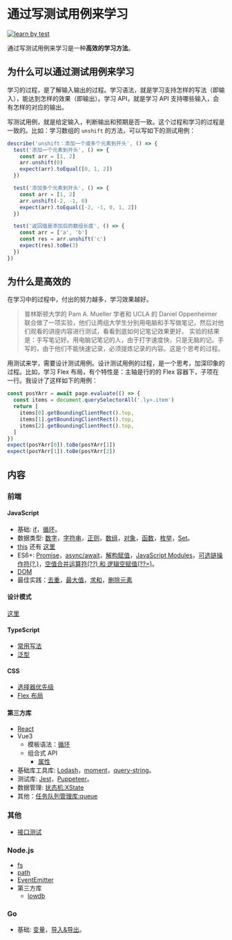 # 通过写测试用例来学习
[![learn by test](https://circleci.com/gh/iamjoel/learn-by-test.svg?style=svg)](https://circleci.com/gh/iamjoel/learn-by-test)

通过写测试用例来学习是一种**高效的学习方法**。

## 为什么可以通过测试用例来学习
学习的过程，是了解输入输出的过程。学习语法，就是学习支持怎样的写法（即输入），能达到怎样的效果（即输出）。学习 API，就是学习 API 支持哪些输入，会有怎样的对应的输出。

写测试用例，就是给定输入，判断输出和预期是否一致。这个过程和学习的过程是一致的。比如：学习数组的 `unshift` 的方法，可以写如下的测试用例：
```js
describe('unshift：添加一个或多个元素到开头', () => {
  test('添加一个元素到开头', () => {
    const arr = [1, 2]
    arr.unshift(0)
    expect(arr).toEqual([0, 1, 2])
  })

  test('添加多个元素到开头', () => {
    const arr = [1, 2]
    arr.unshift(-2, -1, 0)
    expect(arr).toEqual([-2, -1, 0, 1, 2])
  })

  test('返回值是添加后的数组长度', () => {
    const arr = ['a', 'b']
    const res = arr.unshift('c')
    expect(res).toBe(3)
  })
})
```

## 为什么是高效的
在学习中的过程中，付出的努力越多，学习效果越好。

> 普林斯顿大学的 Pam A. Mueller 学者和 UCLA 的 Daniel Oppenheimer 联合做了一项实验，他们让两组大学生分别用电脑和手写做笔记，然后对他们观看的讲座内容进行测试，看看到底如何记笔记效果更好。
> 实验的结果是：手写笔记好。用电脑记笔记的人，由于打字速度快，只是无脑的记。手写的，由于他们不能快速记录，必须提炼记录的内容。这是个思考的过程。

用测试来学，需要设计测试用例。设计测试用例的过程，是一个思考，加深印象的过程。比如，学习 Flex 布局，有个特性是：主轴是行的的 Flex 容器下，子项在一行。我设计了这样如下的用例：
```js
const posYArr = await page.evaluate(() => {
  const items = document.querySelectorAll('.ly>.item')
  return [
    items[0].getBoundingClientRect().top,
    items[1].getBoundingClientRect().top,
    items[2].getBoundingClientRect().top,
  ]
})
expect(posYArr[0]).toBe(posYArr[1])
expect(posYArr[1]).toBe(posYArr[2])
```


## 内容
### 前端 
#### JavaScript
* 基础: [if](frontend/src/js/basic/if.spec.ts)，[循环](frontend/src/js/basic/loop.spec.ts)。
* 数据类型: [数字](frontend/src/js/data-type/number.spec.ts)，[字符串](frontend/src/js/data-type/string.spec.ts)，[正则](frontend/src/js/data-type/regexp.spec.ts)，[数组](frontend/src/js/data-type/array.spec.ts)，[对象](frontend/src/js/data-type/object.spec.ts)，[函数](frontend/src/js/data-type/function.spec.ts)，[枚举](frontend/src/js/data-type/enum.spec.ts)，[Set](frontend/src/js/data-type/set.spec.ts)。
* [this](frontend/src/js/this/index.spec.ts) 还有 [这里](frontend/src/js/this/index.e2e.spec.ts)
* ES6+: [Promise](frontend/src/js/es6/promise.spec.ts)，[async/await](frontend/src/js/es6/async-await.spec.ts)，[解构赋值](frontend/src/js/es6/destructuring-assignment.spec.ts)，[JavaScript Modules](frontend/src/js/es6/module/index.spec.ts)，[可选链操作符(?.)](frontend/src/js/es6/optional-chain.spec.ts)，[空值合并运算符(??) 和 逻辑空赋值(??=)](frontend/src/js/es6/nullish-operator.spec.ts)。
* [DOM](frontend/src/js/dom/index.e2e.spec.ts)
* 最佳实践：[去重](frontend/src/js/best-practice/unique/index.spec.ts)，[最大值](frontend/src/js/best-practice/max/index.spec.ts)，[求和](frontend/src/js/best-practice/sum/index.spec.ts)，[删除元素](frontend/src/js/best-practice/remove/index.spec.ts)

#### 设计模式
[这里](frontend/src/design-pattern/README.md)

#### TypeScript
* [常用写法](frontend/src/ts/common.spec.ts)
* [泛型](frontend/src/ts/generic.spec.ts)

#### CSS
* [选择器优先级](frontend/src/css/selector-priority/index.e2e.spec.ts)
* [Flex 布局](frontend/src/css/flex/index.e2e.spec.ts)

#### 第三方库
* [React](frontend/src/libs/react/Button.spec.tsx)
* Vue3
  * 模板语法：[循环](frontend/src/libs/vue/vue3/src/components/template/Repeat.spec.js)
  * 组合式 API
    * [属性](frontend/src/libs/vue/vue3/src/components/data/Props.spec.js)
* 基础库工具库: [Lodash](frontend/src/libs/lodash.spec.ts)，[moment](frontend/src/libs/moment.spec.ts)，[query-string](frontend/src/libs/query-string.spec.ts)。
* 测试库: [Jest](frontend/src/libs/jest/index.spec.ts)，[Puppeteer](frontend/src/libs/puppeteer/index.e2e.spec.ts)。
* 数据管理: [状态机:XState](frontend/src/libs/data-manage/xstate.spec.ts)
* 其他：[任务队列管理库:queue](frontend/src/libs/other/queue/index.spec.ts)

### 其他
* [接口测试](frontend/src/api/index.api.spec.ts)

### Node.js
* [fs](node/src/fs/index.spec.ts)
* [path](node/src/path.spec.ts)
* [EventEmitter](node/src/event-emitter.spec.ts)
* 第三方库
  * [lowdb](node/src/libs/lowdb/index.spec.ts)

### Go
* 基础: [变量](go/src/basic/var/var_test.go)，[导入&导出](go/src/basic/pkg-test/pkg_test.go)。



